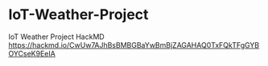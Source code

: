 # IoT-Weather-Project
IoT Weather Project
HackMD
https://hackmd.io/CwUw7AJhBsBMBGBaYwBmBjZAGAHAQ0TxFQkTFgGYBOYCseK9EeIA
